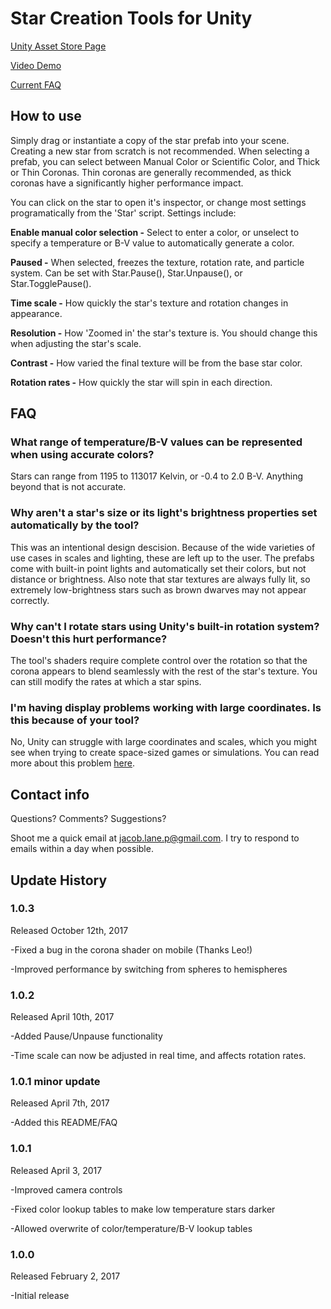 # Star Creation Tools for Unity #
 
[Unity Asset Store Page](https://www.assetstore.unity3d.com/en/#!/content/80595)

[Video Demo](https://www.youtube.com/watch?v=fIn6SE-O1SM)

[Current FAQ](https://gist.github.com/Jacob-Lane/c735897fc8a1760d7d5944a682f2ce86)

## How to use ##

Simply drag or instantiate a copy of the star prefab into your scene. Creating a new star from scratch is not recommended. When selecting a prefab, you can select between Manual Color or Scientific Color, and Thick or Thin Coronas. Thin coronas are generally recommended, as thick coronas have a significantly higher performance impact.

You can click on the star to open it's inspector, or change most settings programatically from the 'Star' script. Settings include:

**Enable manual color selection -** Select to enter a color, or unselect to specify a temperature or B-V value to automatically generate a color.

**Paused -** When selected, freezes the texture, rotation rate, and particle system. Can be set with Star.Pause(), Star.Unpause(), or Star.TogglePause().

**Time scale -** How quickly the star's texture and rotation changes in appearance.

**Resolution -** How 'Zoomed in' the star's texture is. You should change this when adjusting the star's scale.

**Contrast -** How varied the final texture will be from the base star color.

**Rotation rates -** How quickly the star will spin in each direction.
 
## FAQ ##

### What range of temperature/B-V values can be represented when using accurate colors? ###

Stars can range from 1195 to 113017 Kelvin, or -0.4 to 2.0 B-V. Anything beyond that is not accurate.

### Why aren't a star's size or its light's brightness properties set automatically by the tool? ###

This was an intentional design descision. Because of the wide varieties of use cases in scales and lighting, these are left up to the user. The prefabs come with built-in point lights and automatically set their colors, but not distance or brightness. Also note that star textures are always fully lit, so extremely low-brightness stars such as brown dwarves may not appear correctly.

### Why can't I rotate stars using Unity's built-in rotation system? Doesn't this hurt performance? ###

The tool's shaders require complete control over the rotation so that the corona appears to blend seamlessly with the rest of the star's texture. You can still modify the rates at which a star spins.

### I'm having display problems working with large coordinates. Is this because of your tool? ###

No, Unity can struggle with large coordinates and scales, which you might see when trying to create space-sized games or simulations. You can read more about this problem [here](http://davenewson.com/posts/2013/unity-coordinates-and-scales.html). 

## Contact info ##

Questions? Comments? Suggestions?

Shoot me a quick email at <jacob.lane.p@gmail.com>. I try to respond to emails within a day when possible.

## Update History ##

### 1.0.3 ###

Released October 12th, 2017

-Fixed a bug in the corona shader on mobile (Thanks Leo!)

-Improved performance by switching from spheres to hemispheres

### 1.0.2 ###

Released April 10th, 2017

-Added Pause/Unpause functionality

-Time scale can now be adjusted in real time, and affects rotation rates.

### 1.0.1 minor update ###

Released April 7th, 2017

-Added this README/FAQ

### 1.0.1 ###

Released April 3, 2017

-Improved camera controls

-Fixed color lookup tables to make low temperature stars darker

-Allowed overwrite of color/temperature/B-V lookup tables

### 1.0.0 ###

Released February 2, 2017

-Initial release